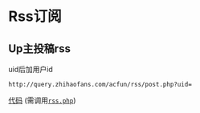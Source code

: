 Rss订阅
===========
Up主投稿rss
------
uid后加用户id

`http://query.zhihaofans.com/acfun/rss/post.php?uid=`

[代码](https://github.com/zhihaofans/acfun/blob/master/acfun.tv/rss/post.php) (需调用[`rss.php`](https://github.com/zhihaofans/acfun/blob/master/acfun.tv/rss/rss.php))
